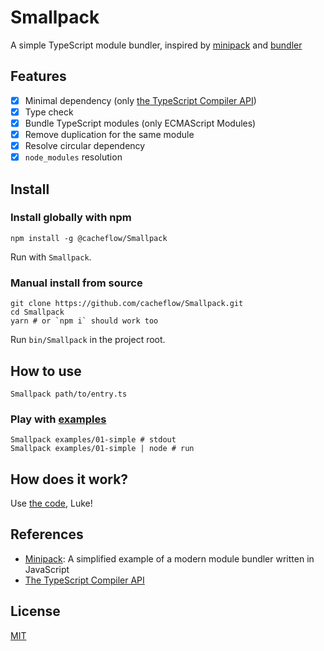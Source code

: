 # Smallpack

A simple TypeScript module bundler, inspired by [minipack](https://github.com/ronami/minipack) and [bundler](https://github.com/jackpopp/bundler)

## Features

- [x] Minimal dependency (only [the TypeScript Compiler API](https://github.com/Microsoft/TypeScript/wiki/Using-the-Compiler-API))
- [x] Type check
- [x] Bundle TypeScript modules (only ECMAScript Modules)
- [x] Remove duplication for the same module
- [x] Resolve circular dependency
- [x] `node_modules` resolution

## Install

### Install globally with npm

```shell
npm install -g @cacheflow/Smallpack
```

Run with `Smallpack`.

### Manual install from source

```shell
git clone https://github.com/cacheflow/Smallpack.git
cd Smallpack
yarn # or `npm i` should work too
```

Run `bin/Smallpack` in the project root.

## How to use

```shell
Smallpack path/to/entry.ts
```

### Play with [examples](examples)

```shell
Smallpack examples/01-simple # stdout
Smallpack examples/01-simple | node # run
```

## How does it work?

Use [the code](src/Smallpack.ts), Luke!

## References

- [Minipack](https://github.com/ronami/minipack): A simplified example of a
  modern module bundler written in JavaScript
- [The TypeScript Compiler API](https://github.com/Microsoft/TypeScript/wiki/Using-the-Compiler-API)

## License

[MIT](LICENSE)
